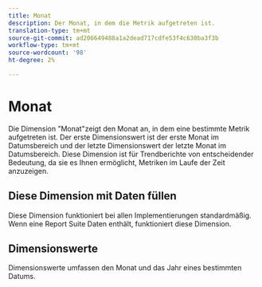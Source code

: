 ```yaml
---
title: Monat
description: Der Monat, in dem die Metrik aufgetreten ist.
translation-type: tm+mt
source-git-commit: ad206649488a1a2dead717cdfe53f4c630ba3f3b
workflow-type: tm+mt
source-wordcount: '98'
ht-degree: 2%

---
```



# Monat

Die Dimension &quot;Monat&quot;zeigt den Monat an, in dem eine bestimmte Metrik aufgetreten ist. Der erste Dimensionswert ist der erste Monat im Datumsbereich und der letzte Dimensionswert der letzte Monat im Datumsbereich. Diese Dimension ist für Trendberichte von entscheidender Bedeutung, da sie es Ihnen ermöglicht, Metriken im Laufe der Zeit anzuzeigen.

## Diese Dimension mit Daten füllen

Diese Dimension funktioniert bei allen Implementierungen standardmäßig. Wenn eine Report Suite Daten enthält, funktioniert diese Dimension.

## Dimensionswerte

Dimensionswerte umfassen den Monat und das Jahr eines bestimmten Datums.
